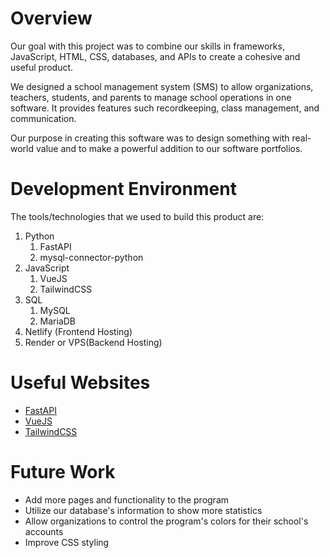# Overview

Our goal with this project was to combine our skills in frameworks, JavaScript, HTML, CSS, databases, and APIs to create a cohesive and useful product.

We designed a school management system (SMS) to allow organizations, teachers, students, and parents to manage school operations in one software. It provides features such recordkeeping, class management, and communication.

Our purpose in creating this software was to design something with real-world value and to make a powerful addition to our software portfolios.

# Development Environment
The tools/technologies that we used to build this product are:
1. Python
    1. FastAPI
    2. mysql-connector-python
2. JavaScript
    1. VueJS
    2. TailwindCSS
3. SQL
    1. MySQL
    2. MariaDB
4. Netlify (Frontend Hosting)
5. Render or VPS(Backend Hosting)

# Useful Websites
- [FastAPI](https://fastapi.tiangolo.com/learn/)
- [VueJS](https://vuejs.org/guide/introduction.html)
- [TailwindCSS](https://tailwindcss.com/docs/installation/using-vite)

# Future Work

- Add more pages and functionality to the program
- Utilize our database's information to show more statistics
- Allow organizations to control the program's colors for their school's accounts
- Improve CSS styling
